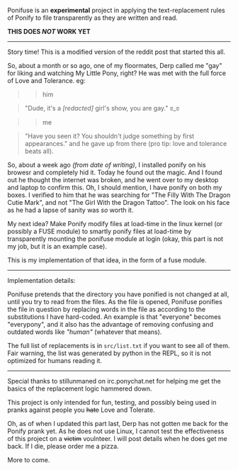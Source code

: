 Ponifuse is an **experimental** project in applying the text-replacement rules of Ponify to file transparently as they are written and read.

**THIS DOES *NOT* WORK YET**

---

Story time!  This is a modified version of the reddit post that started this all.

So, about a month or so ago, one of my floormates, Derp called me "gay" for liking and watching My Little Pony, right? He was met with the full force of Love and Tolerance. eg:

>>him

>"Dude, it's a *[redacted]* girl's show, you are gay." &#3232;\_&#3232;

>>me 

>"Have you seen it? You shouldn't judge something by first appearances."
and he gave up from there (pro tip: love and tolerance beats all).

So, about a week ago *(from date of writing)*, I installed ponify on his browesr and completely hid it. Today he found out the magic. And I found out he thought the internet was broken, and he went over to my desktop and laptop to confirm this.  Oh, I should mention, I have ponify on both my boxes.  I verified to him that he was searching for "The Filly With The Dragon Cutie Mark", and not "The Girl With the Dragon Tattoo".  The look on his face as he had a lapse of sanity was *so* worth it.  

My next idea? Make Ponify modify files at load-time in the linux kernel (or possibly a FUSE module) to smartly ponify files at load-time by transparently mounting the ponifuse module at login (okay, this part is not my job, but it is an example case).

This is my implementation of that idea, in the form of a fuse module. 

---

Implementation details:

Ponifuse pretends that the directory you have ponified is not changed at all, until you try to read from the files.  As the file is opened, Ponifuse ponifies the file in question by replacing words in the file as according to the substitutions I have hard-coded.  An example is that "everyone" becomes "everypony", and it also has the advantage of removing confusing and outdated words like *"human"* (whatever that means).

The full list of replacements is in `src/list.txt` if you want to see all of them.  Fair warning, the list was generated by python in the REPL, so it is not optimized for humans reading it.

---

Special thanks to stillunmaned on irc.ponychat.net for helping me get the basics of the replacement logic hammered down.

This project is only intended for fun, testing, and possibly being used in pranks against people you ~~hate~~ Love and Tolerate.

Oh, as of when I updated this part last, Derp has not gotten me back for the Ponify prank yet.  As he does not use Linux, I cannot test the effectiveness of this project on a ~~victim~~ voulnteer.   I will post details when he does get me back.  If I die, please order me a pizza. [](/ppfear "I don't want to die though.")

More to come.

[](/rajlie "I'm not a brony, no sir; I just like watching my little pony")  
[](/c06 "Shaddup you, I... I... can watch what I want! You just shut up.") 
[](/cheerilee "well, okay... but only on weekends, and not like those other bronies, and no one has to know, and...")  
[](/rc18 "Yes, I suppose I am a brony")  
[](/c24 "Pooooooniess....") 